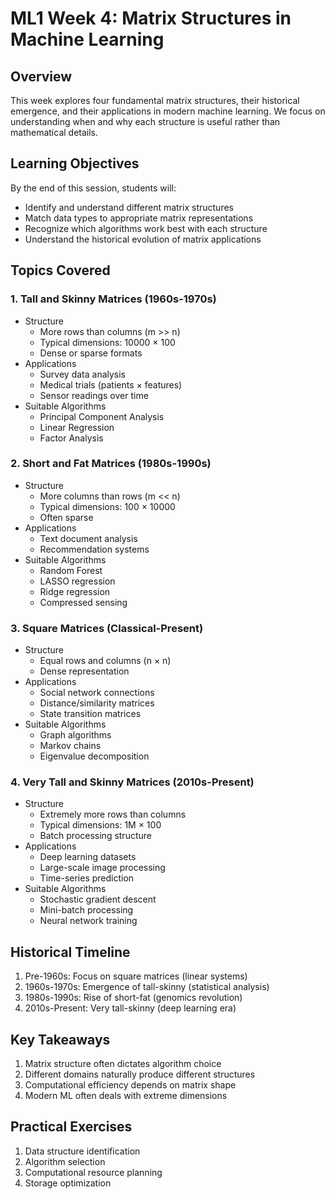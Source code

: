 # ML1 Week 4: Matrix Structures in Machine Learning

## Overview
This week explores four fundamental matrix structures, their historical emergence, and their applications in modern machine learning. We focus on understanding when and why each structure is useful rather than mathematical details.

## Learning Objectives
By the end of this session, students will:
- Identify and understand different matrix structures
- Match data types to appropriate matrix representations
- Recognize which algorithms work best with each structure
- Understand the historical evolution of matrix applications

## Topics Covered

### 1. Tall and Skinny Matrices (1960s-1970s)
- Structure
  * More rows than columns (m >> n)
  * Typical dimensions: 10000 × 100
  * Dense or sparse formats
- Applications
  * Survey data analysis
  * Medical trials (patients × features)
  * Sensor readings over time
- Suitable Algorithms
  * Principal Component Analysis
  * Linear Regression
  * Factor Analysis

### 2. Short and Fat Matrices (1980s-1990s)
- Structure
  * More columns than rows (m << n)
  * Typical dimensions: 100 × 10000
  * Often sparse
- Applications
  * Text document analysis
  * Recommendation systems
- Suitable Algorithms
  * Random Forest
  * LASSO regression
  * Ridge regression
  * Compressed sensing

### 3. Square Matrices (Classical-Present)
- Structure
  * Equal rows and columns (n × n)
  * Dense representation
- Applications
  * Social network connections
  * Distance/similarity matrices
  * State transition matrices
- Suitable Algorithms
  * Graph algorithms
  * Markov chains
  * Eigenvalue decomposition

### 4. Very Tall and Skinny Matrices (2010s-Present)
- Structure
  * Extremely more rows than columns
  * Typical dimensions: 1M × 100
  * Batch processing structure
- Applications
  * Deep learning datasets
  * Large-scale image processing
  * Time-series prediction
- Suitable Algorithms
  * Stochastic gradient descent
  * Mini-batch processing
  * Neural network training

## Historical Timeline
1. Pre-1960s: Focus on square matrices (linear systems)
2. 1960s-1970s: Emergence of tall-skinny (statistical analysis)
3. 1980s-1990s: Rise of short-fat (genomics revolution)
4. 2010s-Present: Very tall-skinny (deep learning era)

## Key Takeaways
1. Matrix structure often dictates algorithm choice
2. Different domains naturally produce different structures
3. Computational efficiency depends on matrix shape
4. Modern ML often deals with extreme dimensions

## Practical Exercises
1. Data structure identification
2. Algorithm selection
3. Computational resource planning
4. Storage optimization 